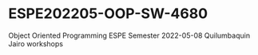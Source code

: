 # ESPE202205-OOP-SW-4680
Object Oriented Programming ESPE Semester 2022-05-08
Quilumbaquin Jairo workshops
